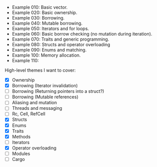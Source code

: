 - Example 010: Basic vector.
- Example 020: Basic ownership.
- Example 030: Borrowing.
- Example 040: Mutable borrowing.
- Example 050: Iterators and for loops.
- Example 060: Basic borrow checking (no mutation during iteration).
- Example 070: Traits and generic programming.
- Example 080: Structs and operator overloading
- Example 090: Enums and matching.
- Example 100: Memory allocation.
- Example 110: 

High-level themes I want to cover:

- [x] Ownership
- [x] Borrowing (Iterator invalidation)
- [ ] Borrowing (Returning pointers into a struct?)
- [ ] Borrowing (Mutable references)
- [ ] Aliasing and mutation
- [ ] Threads and messaging
- [ ] Rc, Cell, RefCell
- [x] Structs
- [x] Enums
- [x] Traits
- [x] Methods
- [ ] Iterators
- [x] Operator overloading
- [ ] Modules
- [ ] Cargo
